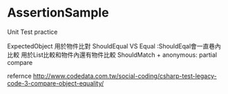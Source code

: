 # AssertionSample
Unit Test practice

ExpectedObject 用於物件比對
ShouldEqual VS Equal :ShouldEqal會一直巷內比較 用於List比較和物件內還有物件比較
ShouldMatch + anonymous: partial compare

refernce 
http://www.codedata.com.tw/social-coding/csharp-test-legacy-code-3-compare-object-equality/
